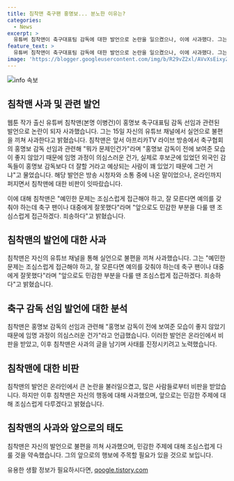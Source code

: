 ```yaml
---
title: 침착맨 축구팬 홍명보... 분노한 이유는?
categories:
  - News
excerpt: >
  유튜버 침착맨이 축구대표팀 감독에 대한 발언으로 논란을 일으켰으나, 이에 사과했다. 그는 실언으로 불편을 끼쳐 사과하며, 민감한 문제는 조심스럽게 다뤄야 한다고 전했다. 이에 대한 친절한 사과와 앞으로 예의를 갖출 것을 약속했다. 해당 발언은 온라인에서 퍼지며 비판을 받았고, 이에 대해 침착맨은 잘못을 인정하며 조심스럽게 다가갈 것이라고 전했다.
feature_text: >
  유튜버 침착맨이 축구대표팀 감독에 대한 발언으로 논란을 일으켰으나, 이에 사과했다. 그는 실언으로 불편을 끼쳐 사과하며, 민감한 문제는 조심스럽게 다뤄야 한다고 전했다. 이에 대한 친절한 사과와 앞으로 예의를 갖출 것을 약속했다. 해당 발언은 온라인에서 퍼지며 비판을 받았고, 이에 대해 침착맨은 잘못을 인정하며 조심스럽게 다가갈 것이라고 전했다.
image: 'https://blogger.googleusercontent.com/img/b/R29vZ2xl/AVvXsEixyZcFfHzMRdzZMjFBmAUKJYCLCGyLL1o632UiGVXcaFdKo_bkvkuCioo0uUKlGfBVcT3P84aROyZIXSBEx3Aw5nCQ3pTgDom1WDC4m8eifvWiAmWEEVb4x6G_l8C0QH225ldMjyaFvpxGEBGNO37VmDTDMHGhJPq73UglMfDca1-0aw/s1600/blogspot.png'
---
```


<p><img src="https://blogger.googleusercontent.com/img/b/R29vZ2xl/AVvXsEixyZcFfHzMRdzZMjFBmAUKJYCLCGyLL1o632UiGVXcaFdKo_bkvkuCioo0uUKlGfBVcT3P84aROyZIXSBEx3Aw5nCQ3pTgDom1WDC4m8eifvWiAmWEEVb4x6G_l8C0QH225ldMjyaFvpxGEBGNO37VmDTDMHGhJPq73UglMfDca1-0aw/s1600/blogspot.png" alt="info 속보" /></p>

<h2 data-ke-size="size26">침착맨 사과 및 관련 발언</h2>

<p data-ke-size="size16">웹툰 작가 출신 유튜버 침착맨(본명 이병건)이 홍명보 축구대표팀 감독 선임과 관련된 발언으로 논란이 되자 사과했습니다. 그는 15일 자신의 유튜브 채널에서 실언으로 불편을 끼쳐 사과한다고 밝혔습니다. 침착맨은 앞서 아프리카TV 라이브 방송에서 축구협회의 홍명보 감독 선임과 관련해 "뭐가 문제인건가"라며 "홍명보 감독이 전에 보여준 모습이 좋지 않았기 때문에 임명 과정이 의심스러운 건가, 실제로 후보군에 있었던 외국인 감독들이 홍명보 감독보다 더 잘할 거라고 예상되는 사람이 꽤 있었기 때문에 그런 거냐"고 물었습니다. 해당 발언은 방송 시청자와 소통 중에 나온 말이었으나, 온라인까지 퍼지면서 침착맨에 대한 비판이 잇따랐습니다.</p>

<p data-ke-size="size16">이에 대해 침착맨은 "예민한 문제는 조심스럽게 접근해야 하고, 잘 모른다면 예의를 갖춰야 하는데 축구 팬이나 대중에게 잘못했다"라며 "앞으로도 민감한 부분을 다룰 땐 조심스럽게 접근하겠다. 죄송하다"고 밝혔습니다.</p>

<h2 data-ke-size="size26">침착맨의 발언에 대한 사과</h2>

<p data-ke-size="size16">침착맨은 자신의 유튜브 채널을 통해 실언으로 불편을 끼쳐 사과했습니다. 그는 "예민한 문제는 조심스럽게 접근해야 하고, 잘 모른다면 예의를 갖춰야 하는데 축구 팬이나 대중에게 잘못했다"라며 "앞으로도 민감한 부분을 다룰 땐 조심스럽게 접근하겠다. 죄송하다"고 밝혔습니다.</p>

<h2 data-ke-size="size26">축구 감독 선임 발언에 대한 분석</h2>

<p data-ke-size="size16">침착맨은 홍명보 감독의 선임과 관련해 "홍명보 감독이 전에 보여준 모습이 좋지 않았기 때문에 임명 과정이 의심스러운 건가"라고 언급했습니다. 이러한 발언은 온라인에서 비판을 받았고, 이후 침착맨은 사과의 글을 남기며 사태를 진정시키려고 노력했습니다.</p>

<h2 data-ke-size="size26">침착맨에 대한 비판</h2>

<p data-ke-size="size16">침착맨의 발언은 온라인에서 큰 논란을 불러일으켰고, 많은 사람들로부터 비판을 받았습니다. 하지만 이후 침착맨은 자신의 행동에 대해 사과했으며, 앞으로는 민감한 주제에 대해 조심스럽게 다루겠다고 밝혔습니다.</p>

<h2 data-ke-size="size26">침착맨의 사과와 앞으로의 태도</h2>

<p data-ke-size="size16">침착맨은 자신의 발언으로 불편을 끼쳐 사과했으며, 민감한 주제에 대해 조심스럽게 다룰 것을 약속했습니다. 그의 앞으로의 행보에 주목할 필요가 있을 것으로 보입니다.</p>
유용한 생활 정보가 필요하시다면, <a href="https://qoogle.tistory.com" rel="dofollow">qoogle.tistory.com</a>


